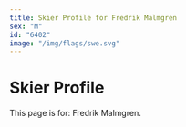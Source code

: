 ```yaml
---
title: Skier Profile for Fredrik Malmgren
sex: "M"
id: "6402"
image: "/img/flags/swe.svg" 
---
```


# Skier Profile

This page is for: Fredrik Malmgren.
    